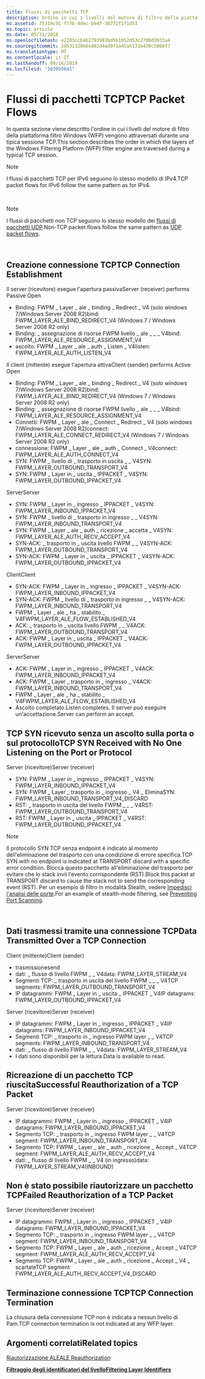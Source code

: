 ```yaml
---
title: Flussi di pacchetti TCP
description: Ordine in cui i livelli del motore di filtro della piattaforma filtro Windows (WFP) vengono attraversati durante una tipica sessione TCP.
ms.assetid: 75319c91-f77b-4dec-b94f-36772f1f1d53
ms.topic: article
ms.date: 05/31/2018
ms.openlocfilehash: e2203ccb4b2793983bd5b1052d53c2700d3033a4
ms.sourcegitcommit: 2d531328b6ed82d4ad971a45a5131b430c5866f7
ms.translationtype: MT
ms.contentlocale: it-IT
ms.lasthandoff: 09/16/2019
ms.locfileid: "103955641"
---
```

# <a name="tcp-packet-flows"></a><span data-ttu-id="0b953-103">Flussi di pacchetti TCP</span><span class="sxs-lookup"><span data-stu-id="0b953-103">TCP Packet Flows</span></span>

<span data-ttu-id="0b953-104">In questa sezione viene descritto l'ordine in cui i livelli del motore di filtro della piattaforma filtro Windows (WFP) vengono attraversati durante una tipica sessione TCP.</span><span class="sxs-lookup"><span data-stu-id="0b953-104">This section describes the order in which the layers of the Windows Filtering Platform (WFP) filter engine are traversed during a typical TCP session.</span></span>

> [!Note]  
> <span data-ttu-id="0b953-105">I flussi di pacchetti TCP per IPv6 seguono lo stesso modello di IPv4.</span><span class="sxs-lookup"><span data-stu-id="0b953-105">TCP packet flows for IPv6 follow the same pattern as for IPv4.</span></span>

 

> [!Note]  
> <span data-ttu-id="0b953-106">I flussi di pacchetti non TCP seguono lo stesso modello dei [flussi di pacchetti UDP](udp-packet-flows.md).</span><span class="sxs-lookup"><span data-stu-id="0b953-106">Non-TCP packet flows follow the same pattern as [UDP packet flows](udp-packet-flows.md).</span></span>

 

## <a name="tcp-connection-establishment"></a><span data-ttu-id="0b953-107">Creazione connessione TCP</span><span class="sxs-lookup"><span data-stu-id="0b953-107">TCP Connection Establishment</span></span>

<dl> <span data-ttu-id="0b953-108">Il server (ricevitore) esegue l'apertura passiva</span><span class="sxs-lookup"><span data-stu-id="0b953-108">Server (receiver) performs Passive Open</span></span>

-   <span data-ttu-id="0b953-109">Binding: FWPM \_ Layer \_ ale \_ binding \_ Redirect \_ V4 (solo windows 7/Windows Server 2008 R2)</span><span class="sxs-lookup"><span data-stu-id="0b953-109">bind: FWPM\_LAYER\_ALE\_BIND\_REDIRECT\_V4 (Windows 7 / Windows Server 2008 R2 only)</span></span>
-   <span data-ttu-id="0b953-110">Binding: \_ assegnazione di risorse FWPM livello \_ ale \_ \_ \_ V4</span><span class="sxs-lookup"><span data-stu-id="0b953-110">bind: FWPM\_LAYER\_ALE\_RESOURCE\_ASSIGNMENT\_V4</span></span>
-   <span data-ttu-id="0b953-111">ascolto: FWPM \_ Layer \_ ale \_ auth \_ Listen \_ V4</span><span class="sxs-lookup"><span data-stu-id="0b953-111">listen: FWPM\_LAYER\_ALE\_AUTH\_LISTEN\_V4</span></span>

  
<span data-ttu-id="0b953-112">Il client (mittente) esegue l'apertura attiva</span><span class="sxs-lookup"><span data-stu-id="0b953-112">Client (sender) performs Active Open</span></span>

-   <span data-ttu-id="0b953-113">Binding: FWPM \_ Layer \_ ale \_ binding \_ Redirect \_ V4 (solo windows 7/Windows Server 2008 R2)</span><span class="sxs-lookup"><span data-stu-id="0b953-113">bind: FWPM\_LAYER\_ALE\_BIND\_REDIRECT\_V4 (Windows 7 / Windows Server 2008 R2 only)</span></span>
-   <span data-ttu-id="0b953-114">Binding: \_ assegnazione di risorse FWPM livello \_ ale \_ \_ \_ V4</span><span class="sxs-lookup"><span data-stu-id="0b953-114">bind: FWPM\_LAYER\_ALE\_RESOURCE\_ASSIGNMENT\_V4</span></span>
-   <span data-ttu-id="0b953-115">Connetti: FWPM \_ Layer \_ ale \_ Connect \_ Redirect \_ V4 (solo windows 7/Windows Server 2008 R2)</span><span class="sxs-lookup"><span data-stu-id="0b953-115">connect: FWPM\_LAYER\_ALE\_CONNECT\_REDIRECT\_V4 (Windows 7 / Windows Server 2008 R2 only)</span></span>
-   <span data-ttu-id="0b953-116">connessione: FWPM \_ Layer \_ ale \_ auth \_ Connect \_ V4</span><span class="sxs-lookup"><span data-stu-id="0b953-116">connect: FWPM\_LAYER\_ALE\_AUTH\_CONNECT\_V4</span></span>
-   <span data-ttu-id="0b953-117">SYN: FWPM \_ livello di \_ trasporto in uscita \_ \_ V4</span><span class="sxs-lookup"><span data-stu-id="0b953-117">SYN: FWPM\_LAYER\_OUTBOUND\_TRANSPORT\_V4</span></span>
-   <span data-ttu-id="0b953-118">SYN: FWPM \_ Layer in \_ uscita \_ IPPACKET \_ V4</span><span class="sxs-lookup"><span data-stu-id="0b953-118">SYN: FWPM\_LAYER\_OUTBOUND\_IPPACKET\_V4</span></span>

  
<span data-ttu-id="0b953-119">Server</span><span class="sxs-lookup"><span data-stu-id="0b953-119">Server</span></span>

-   <span data-ttu-id="0b953-120">SYN: FWPM \_ Layer in \_ ingresso \_ IPPACKET \_ V4</span><span class="sxs-lookup"><span data-stu-id="0b953-120">SYN: FWPM\_LAYER\_INBOUND\_IPPACKET\_V4</span></span>
-   <span data-ttu-id="0b953-121">SYN: FWPM \_ livello di \_ trasporto in ingresso \_ \_ V4</span><span class="sxs-lookup"><span data-stu-id="0b953-121">SYN: FWPM\_LAYER\_INBOUND\_TRANSPORT\_V4</span></span>
-   <span data-ttu-id="0b953-122">SYN: FWPM \_ Layer \_ ale \_ auth \_ ricezione \_ accetta \_ V4</span><span class="sxs-lookup"><span data-stu-id="0b953-122">SYN: FWPM\_LAYER\_ALE\_AUTH\_RECV\_ACCEPT\_V4</span></span>
-   <span data-ttu-id="0b953-123">SYN-ACK: \_ trasporto in \_ uscita livello FWPM \_ \_ V4</span><span class="sxs-lookup"><span data-stu-id="0b953-123">SYN-ACK: FWPM\_LAYER\_OUTBOUND\_TRANSPORT\_V4</span></span>
-   <span data-ttu-id="0b953-124">SYN-ACK: FWPM \_ Layer in \_ uscita \_ IPPACKET \_ V4</span><span class="sxs-lookup"><span data-stu-id="0b953-124">SYN-ACK: FWPM\_LAYER\_OUTBOUND\_IPPACKET\_V4</span></span>

  
<span data-ttu-id="0b953-125">Client</span><span class="sxs-lookup"><span data-stu-id="0b953-125">Client</span></span>

-   <span data-ttu-id="0b953-126">SYN-ACK: FWPM \_ Layer in \_ ingresso \_ IPPACKET \_ V4</span><span class="sxs-lookup"><span data-stu-id="0b953-126">SYN-ACK: FWPM\_LAYER\_INBOUND\_IPPACKET\_V4</span></span>
-   <span data-ttu-id="0b953-127">SYN-ACK: FWPM \_ livello di \_ trasporto in ingresso \_ \_ V4</span><span class="sxs-lookup"><span data-stu-id="0b953-127">SYN-ACK: FWPM\_LAYER\_INBOUND\_TRANSPORT\_V4</span></span>
-   <span data-ttu-id="0b953-128">FWPM \_ Layer \_ ale \_ ha \_ stabilito \_ V4</span><span class="sxs-lookup"><span data-stu-id="0b953-128">FWPM\_LAYER\_ALE\_FLOW\_ESTABLISHED\_V4</span></span>
-   <span data-ttu-id="0b953-129">ACK: \_ trasporto in \_ uscita livello FWPM \_ \_ V4</span><span class="sxs-lookup"><span data-stu-id="0b953-129">ACK: FWPM\_LAYER\_OUTBOUND\_TRANSPORT\_V4</span></span>
-   <span data-ttu-id="0b953-130">ACK: FWPM \_ Layer in \_ uscita \_ IPPACKET \_ V4</span><span class="sxs-lookup"><span data-stu-id="0b953-130">ACK: FWPM\_LAYER\_OUTBOUND\_IPPACKET\_V4</span></span>

  
<span data-ttu-id="0b953-131">Server</span><span class="sxs-lookup"><span data-stu-id="0b953-131">Server</span></span>

-   <span data-ttu-id="0b953-132">ACK: FWPM \_ Layer in \_ ingresso \_ IPPACKET \_ V4</span><span class="sxs-lookup"><span data-stu-id="0b953-132">ACK: FWPM\_LAYER\_INBOUND\_IPPACKET\_V4</span></span>
-   <span data-ttu-id="0b953-133">ACK: FWPM \_ Layer \_ trasporto in \_ ingresso \_ V4</span><span class="sxs-lookup"><span data-stu-id="0b953-133">ACK: FWPM\_LAYER\_INBOUND\_TRANSPORT\_V4</span></span>
-   <span data-ttu-id="0b953-134">FWPM \_ Layer \_ ale \_ ha \_ stabilito \_ V4</span><span class="sxs-lookup"><span data-stu-id="0b953-134">FWPM\_LAYER\_ALE\_FLOW\_ESTABLISHED\_V4</span></span>
-   <span data-ttu-id="0b953-135">Ascolto completato.</span><span class="sxs-lookup"><span data-stu-id="0b953-135">Listen completes.</span></span> <span data-ttu-id="0b953-136">Il server può eseguire un'accettazione.</span><span class="sxs-lookup"><span data-stu-id="0b953-136">Server can perform an accept.</span></span>

  
</dl>

## <a name="tcp-syn-received-with-no-one-listening-on-the-port-or-protocol"></a><span data-ttu-id="0b953-137">TCP SYN ricevuto senza un ascolto sulla porta o sul protocollo</span><span class="sxs-lookup"><span data-stu-id="0b953-137">TCP SYN Received with No One Listening on the Port or Protocol</span></span>

<span data-ttu-id="0b953-138">Server (ricevitore)</span><span class="sxs-lookup"><span data-stu-id="0b953-138">Server (receiver)</span></span>

-   <span data-ttu-id="0b953-139">SYN: FWPM \_ Layer in \_ ingresso \_ IPPACKET \_ V4</span><span class="sxs-lookup"><span data-stu-id="0b953-139">SYN: FWPM\_LAYER\_INBOUND\_IPPACKET\_V4</span></span>
-   <span data-ttu-id="0b953-140">SYN: FWPM \_ Layer \_ trasporto in \_ ingresso \_ V4 \_ Elimina</span><span class="sxs-lookup"><span data-stu-id="0b953-140">SYN: FWPM\_LAYER\_INBOUND\_TRANSPORT\_V4\_DISCARD</span></span>
-   <span data-ttu-id="0b953-141">RST: \_ trasporto in uscita del livello FWPM \_ \_ \_ V4</span><span class="sxs-lookup"><span data-stu-id="0b953-141">RST: FWPM\_LAYER\_OUTBOUND\_TRANSPORT\_V4</span></span>
-   <span data-ttu-id="0b953-142">RST: FWPM \_ Layer in \_ uscita \_ IPPACKET \_ V4</span><span class="sxs-lookup"><span data-stu-id="0b953-142">RST: FWPM\_LAYER\_OUTBOUND\_IPPACKET\_V4</span></span>

> [!Note]  
> <span data-ttu-id="0b953-143">Il protocollo SYN TCP senza endpoint è indicato al momento dell'eliminazione del trasporto con una condizione di errore specifica.</span><span class="sxs-lookup"><span data-stu-id="0b953-143">TCP SYN with no endpoint is indicated at TRANSPORT discard with a specific error condition.</span></span> <span data-ttu-id="0b953-144">Blocca questo pacchetto all'eliminazione del trasporto per evitare che lo stack invii l'evento corrispondente (RST).</span><span class="sxs-lookup"><span data-stu-id="0b953-144">Block this packet at TRANSPORT discard to cause the stack not to send the corresponding event (RST).</span></span> <span data-ttu-id="0b953-145">Per un esempio di filtro in modalità Stealth, vedere [Impedisci l'analisi delle porte](preventing-port-scanning.md).</span><span class="sxs-lookup"><span data-stu-id="0b953-145">For an example of stealth-mode filtering, see [Preventing Port Scanning](preventing-port-scanning.md).</span></span>

 

## <a name="data-transmitted-over-a-tcp-connection"></a><span data-ttu-id="0b953-146">Dati trasmessi tramite una connessione TCP</span><span class="sxs-lookup"><span data-stu-id="0b953-146">Data Transmitted Over a TCP Connection</span></span>

<dl> <span data-ttu-id="0b953-147">Client (mittente)</span><span class="sxs-lookup"><span data-stu-id="0b953-147">Client (sender)</span></span>

-   <span data-ttu-id="0b953-148">trasmissione</span><span class="sxs-lookup"><span data-stu-id="0b953-148">send</span></span>
-   <span data-ttu-id="0b953-149">dati: \_ flusso di livello FWPM \_ \_ V4</span><span class="sxs-lookup"><span data-stu-id="0b953-149">data: FWPM\_LAYER\_STREAM\_V4</span></span>
-   <span data-ttu-id="0b953-150">Segmenti TCP: \_ trasporto in uscita del livello FWPM \_ \_ \_ V4</span><span class="sxs-lookup"><span data-stu-id="0b953-150">TCP segments: FWPM\_LAYER\_OUTBOUND\_TRANSPORT\_V4</span></span>
-   <span data-ttu-id="0b953-151">IP datagrammi: FWPM \_ Layer in \_ uscita \_ IPPACKET \_ V4</span><span class="sxs-lookup"><span data-stu-id="0b953-151">IP datagrams: FWPM\_LAYER\_OUTBOUND\_IPPACKET\_V4</span></span>

  
<span data-ttu-id="0b953-152">Server (ricevitore)</span><span class="sxs-lookup"><span data-stu-id="0b953-152">Server (receiver)</span></span>

-   <span data-ttu-id="0b953-153">IP datagrammi: FWPM \_ Layer in \_ ingresso \_ IPPACKET \_ V4</span><span class="sxs-lookup"><span data-stu-id="0b953-153">IP datagrams: FWPM\_LAYER\_INBOUND\_IPPACKET\_V4</span></span>
-   <span data-ttu-id="0b953-154">Segmenti TCP: \_ trasporto in \_ ingresso FWPM layer \_ \_ V4</span><span class="sxs-lookup"><span data-stu-id="0b953-154">TCP segments: FWPM\_LAYER\_INBOUND\_TRANSPORT\_V4</span></span>
-   <span data-ttu-id="0b953-155">dati: \_ flusso di livello FWPM \_ \_ V4</span><span class="sxs-lookup"><span data-stu-id="0b953-155">data: FWPM\_LAYER\_STREAM\_V4</span></span>
-   <span data-ttu-id="0b953-156">I dati sono disponibili per la lettura.</span><span class="sxs-lookup"><span data-stu-id="0b953-156">Data is available to read.</span></span>

  
</dl>

## <a name="successful-reauthorization-of-a-tcp-packet"></a><span data-ttu-id="0b953-157">Ricreazione di un pacchetto TCP riuscita</span><span class="sxs-lookup"><span data-stu-id="0b953-157">Successful Reauthorization of a TCP Packet</span></span>

<span data-ttu-id="0b953-158">Server (ricevitore)</span><span class="sxs-lookup"><span data-stu-id="0b953-158">Server (receiver)</span></span>

-   <span data-ttu-id="0b953-159">IP datagrammi: FWPM \_ Layer in \_ ingresso \_ IPPACKET \_ V4</span><span class="sxs-lookup"><span data-stu-id="0b953-159">IP datagrams: FWPM\_LAYER\_INBOUND\_IPPACKET\_V4</span></span>
-   <span data-ttu-id="0b953-160">Segmento TCP: \_ trasporto in \_ ingresso FWPM layer \_ \_ V4</span><span class="sxs-lookup"><span data-stu-id="0b953-160">TCP segment: FWPM\_LAYER\_INBOUND\_TRANSPORT\_V4</span></span>
-   <span data-ttu-id="0b953-161">Segmento TCP: FWPM \_ Layer \_ ale \_ auth \_ ricezione \_ Accept \_ V4</span><span class="sxs-lookup"><span data-stu-id="0b953-161">TCP segment: FWPM\_LAYER\_ALE\_AUTH\_RECV\_ACCEPT\_V4</span></span>
-   <span data-ttu-id="0b953-162">dati: \_ flusso di livello FWPM \_ \_ V4 (in ingresso)</span><span class="sxs-lookup"><span data-stu-id="0b953-162">data: FWPM\_LAYER\_STREAM\_V4(INBOUND)</span></span>

## <a name="failed-reauthorization-of-a-tcp-packet"></a><span data-ttu-id="0b953-163">Non è stato possibile riautorizzare un pacchetto TCP</span><span class="sxs-lookup"><span data-stu-id="0b953-163">Failed Reauthorization of a TCP Packet</span></span>

<span data-ttu-id="0b953-164">Server (ricevitore)</span><span class="sxs-lookup"><span data-stu-id="0b953-164">Server (receiver)</span></span>

-   <span data-ttu-id="0b953-165">IP datagrammi: FWPM \_ Layer in \_ ingresso \_ IPPACKET \_ V4</span><span class="sxs-lookup"><span data-stu-id="0b953-165">IP datagrams: FWPM\_LAYER\_INBOUND\_IPPACKET\_V4</span></span>
-   <span data-ttu-id="0b953-166">Segmento TCP: \_ trasporto in \_ ingresso FWPM layer \_ \_ V4</span><span class="sxs-lookup"><span data-stu-id="0b953-166">TCP segment: FWPM\_LAYER\_INBOUND\_TRANSPORT\_V4</span></span>
-   <span data-ttu-id="0b953-167">Segmento TCP: FWPM \_ Layer \_ ale \_ auth \_ ricezione \_ Accept \_ V4</span><span class="sxs-lookup"><span data-stu-id="0b953-167">TCP segment: FWPM\_LAYER\_ALE\_AUTH\_RECV\_ACCEPT\_V4</span></span>
-   <span data-ttu-id="0b953-168">Segmento TCP: FWPM \_ Layer \_ ale \_ auth \_ ricezione \_ Accept \_ V4 \_ scartate</span><span class="sxs-lookup"><span data-stu-id="0b953-168">TCP segment: FWPM\_LAYER\_ALE\_AUTH\_RECV\_ACCEPT\_V4\_DISCARD</span></span>

## <a name="tcp-connection-termination"></a><span data-ttu-id="0b953-169">Terminazione connessione TCP</span><span class="sxs-lookup"><span data-stu-id="0b953-169">TCP Connection Termination</span></span>

<span data-ttu-id="0b953-170">La chiusura della connessione TCP non è indicata a nessun livello di Pam.</span><span class="sxs-lookup"><span data-stu-id="0b953-170">TCP connection termination is not indicated at any WFP layer.</span></span>

## <a name="related-topics"></a><span data-ttu-id="0b953-171">Argomenti correlati</span><span class="sxs-lookup"><span data-stu-id="0b953-171">Related topics</span></span>

<dl> <dt>

[<span data-ttu-id="0b953-172">Riautorizzazione ALE</span><span class="sxs-lookup"><span data-stu-id="0b953-172">ALE Reauthorization</span></span>](ale-re-authorization.md)
</dt> <dt>

[<span data-ttu-id="0b953-173">**Filtraggio degli identificatori del livello**</span><span class="sxs-lookup"><span data-stu-id="0b953-173">**Filtering Layer Identifiers**</span></span>](management-filtering-layer-identifiers-.md)
</dt> </dl>

 

 




